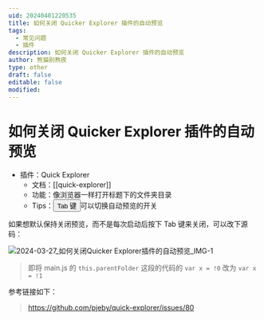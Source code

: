 ```yaml
---
uid: 20240401220535
title: 如何关闭 Quicker Explorer 插件的自动预览
tags:
  - 常见问题
  - 插件
description: 如何关闭 Quicker Explorer 插件的自动预览
author: 熊猫别熬夜
type: other
draft: false
editable: false
modified:
---
```


# 如何关闭 Quicker Explorer 插件的自动预览

- 插件：Quick Explorer
	- 文档：[[quick-explorer]]
	- 功能：像浏览器一样打开标题下的文件夹目录
	- Tips：<button>Tab 键</button>可以切换自动预览的开关

如果想默认保持关闭预览，而不是每次启动后按下 Tab 键来关闭，可以改下源码：

![2024-03-27_如何关闭Quicker Explorer插件的自动预览_IMG-1](https://cdn.pkmer.cn/images/202404012207729.png!pkmer)

> 即将 main.js 的 `this.parentFolder` 这段的代码的 `var x = !0` 改为 `var x = !1`

参考链接如下：

> <https://github.com/pjeby/quick-explorer/issues/80>
